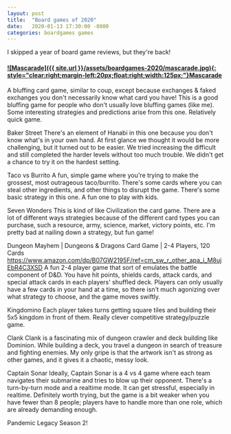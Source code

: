 ```yaml
---
layout: post
title:  "Board games of 2020"
date:   2020-01-13 17:30:00 -0800
categories: boardgames games
---
```


I skipped a year of board game reviews, but they're back!

#### [![Mascarade]({{ site.url }}/assets/boardgames-2020/mascarade.jpg){: style="clear:right;margin-left:20px;float:right;width:125px;"}](https://www.amazon.com/dp/B00E97DWKA)[Mascarade](http://a.co/ccGzGpt)
A bluffing card game, similar to coup, except because exchanges & faked exchanges you don't necessarily know what card you have! This is a good bluffing game for people who don't usually love bluffing games (like me). Some interesting strategies and predictions arise from this one. Relatively quick game.

Baker Street
There's an element of Hanabi in this one because you don't know what's in your own hand. At first glance we thought it would be more challenging, but it turned out to be easier. We tried increasing the difficult and still completed the harder levels without too much trouble. We didn't get a chance to try it on the hardest setting.

Taco vs Burrito
A fun, simple game where you're trying to make the grossest, most outrageous taco/burrito. There's some cards where you can steal other ingredients, and other things to disrupt the game. There's some basic strategy in this one. A fun one to play with kids.

Seven Wonders
This is kind of like Civilization the card game. There are a lot of different ways strategies because of the different card types you can purchase, such a resource, army, science, market, victory points, etc. I'm pretty bad at nailing down a strategy, but fun game! 

Dungeon Mayhem | Dungeons & Dragons Card Game | 2-4 Players, 120 Cards https://www.amazon.com/dp/B07GW2195F/ref=cm_sw_r_other_apa_i_M8ujEbR4C3XSD
A fun 2-4 player game that sort of emulates the battle component of D&D. You have hit points, shields cards, attack cards, and special attack cards in each players' shuffled deck. Players can only usually have a few cards in your hand at a time, so there isn't much agonizing over what strategy to choose, and the game moves swiftly. 

Kingdomino
Each player takes turns getting square tiles and building their 5x5 kingdom in front of them. Really clever competitive strategy/puzzle game.

Clank
Clank is a fascinating mix of dungeon crawler and deck building like Dominion. While building a deck, you travel a dungeon in search of treasure and fighting enemies. My only gripe is that the artwork isn't as strong as other games, and it gives it a chaotic, messy look.

Captain Sonar
Ideally, Captain Sonar is a 4 vs 4 game where each team navigates their submarine and tries to blow up their opponent. There's a turn-by-turn mode and a realtime mode. It can get stressful, especially in realtime. Definitely worth trying, but the game is a bit weaker when you have fewer than 8 people; players have to handle more than one role, which are already demanding enough.


Pandemic Legacy Season 2!

<br/><br/><br/>







